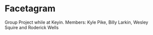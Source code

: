 # Facetagram
Group Project while at Keyin. Members: Kyle Pike, Billy Larkin, Wesley Squire and Roderick Wells 
